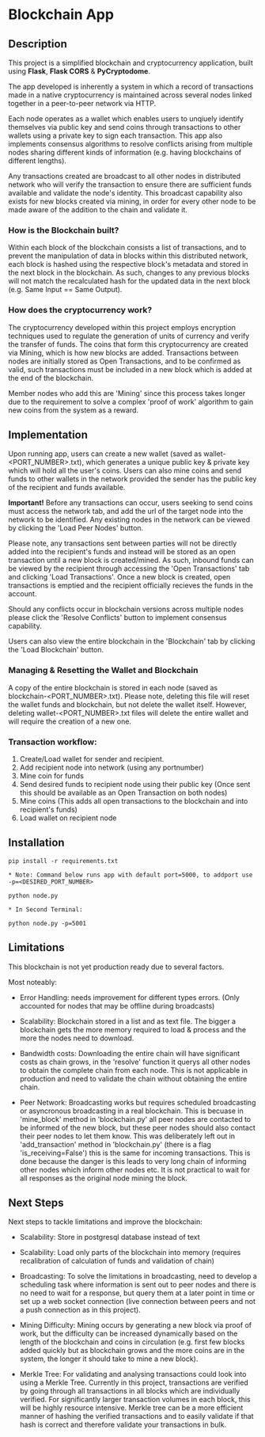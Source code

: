 # Blockchain App


## Description
This project is a simplified blockchain and cryptocurrency application, built using **Flask**, **Flask CORS** & **PyCryptodome**.  

 The app developed is inherently a system in which a record of transactions made in a native cryptocurrency is maintained across several nodes linked together in a peer-to-peer network via HTTP. 
 
 Each node operates as a wallet which enables users to unqiuely identify themselves via public key and send coins through transactions to other wallets using a private key to sign each transaction. This app also implements consensus algorithms to resolve conflicts arising from multiple nodes sharing different kinds of information (e.g. having blockchains of different lengths).  
 
 Any transactions created are broadcast to all other nodes in distributed network who will verify the transaction to ensure there are sufficient funds available and validate the node's identity. This broadcast capability also exists for new blocks created via mining, in order for every other node to be made aware of the addition to the chain and validate it.

### How is the Blockchain built?
 Within each block of the blockchain consists a list of transactions, and to prevent the manipulation of data in blocks within this distributed network, each block is hashed using the respective block's metadata and stored in the next block in the blockchain. As such, changes to any previous blocks will not match the recalculated hash for the updated data in the next block (e.g. Same Input == Same Output).

### How does the cryptocurrency work?
 The cryptocurrency developed within this project employs encryption techniques used to regulate the generation of units of currency and verify the transfer of funds. The coins that form this cryptocurrency are created via Mining, which is how new blocks are added. Transactions between nodes are initially stored as Open Transactions, and to be confirmed as valid, such transactions must be included in a new block which is added at the end of the blockchain. 
 
 Member nodes who add this are 'Mining' since this process takes longer due to the requirement to solve a complex 'proof of work' algorithm to gain new coins from the system as a reward.



## Implementation
Upon running app, users can create a new wallet (saved as wallet-<PORT_NUMBER>.txt), which generates a unique public key & private key which will hold all the user's coins. Users can also mine coins and send funds to other wallets in the network provided the sender has the public key of the recipient and funds available.

**Important!** Before any transactions can occur, users seeking to send coins must access the network tab, and add the url of the target node into the network to be identified. Any existing nodes in the network can be viewed by clicking the 'Load Peer Nodes' button.

Please note, any transactions sent between parties will not be directly added into the recipient's funds and instead will be stored as an open transaction until a new block is created/mined. As such, inbound funds can be viewed by the recipient through accessing the 'Open Transactions' tab and clicking 'Load Transactions'. Once a new block is created, open transactions is emptied and the recipient officially recieves the funds in the account.

Should any conflicts occur in blockchain versions across multiple nodes please click the 'Resolve Conflicts' button to implement consensus capability.

Users can also view the entire blockchain in the 'Blockchain' tab by clicking the 'Load Blockchain' button.

### Managing & Resetting the Wallet and Blockchain

A copy of the entire blockchain is stored in each node (saved as blockchain-<PORT_NUMBER>.txt). Please note, deleting this file will reset the wallet funds and blockchain, but not delete the wallet itself. However, deleting wallet-<PORT_NUMBER>.txt files will delete the entire wallet and will require the creation of a new one.

### Transaction workflow:

1. Create/Load wallet for sender and recipient.
2. Add recipient node into network (using any portnumber)
3. Mine coin for funds
4. Send desired funds to recipient node using their public key (Once sent this should be available as an Open Transaction on both nodes)
5. Mine coins (This adds all open transactions to the blockchain and into recipient's funds)
6. Load wallet on recipient node


## Installation

```
pip install -r requirements.txt

* Note: Command below runs app with default port=5000, to addport use -p=<DESIRED_PORT_NUMBER>

python node.py

* In Second Terminal:

python node.py -p=5001

```


## Limitations
This blockchain is not yet production ready due to several factors.  

Most noteably:

* Error Handling: needs improvement for different types errors. (Only accounted for nodes that may be offline during broadcasts)

* Scalability: Blockchain stored in a list and as text file. The bigger a blockchain gets the more memory required to load & process and the more the nodes need to download.

* Bandwidth costs: Downloading the entire chain will have significant costs as chain grows, in the 'resolve' function it querys all other       nodes to obtain the complete chain from each node. This is not applicable in production and need to validate the chain without obtaining the entire chain.

* Peer Network: Broadcasting works but requires scheduled broadcasting or asyncronous broadcasting in a real blockchain. 
This is becuase in 'mine_block' method in 'blockchain.py' all peer nodes are contacted to be informed of the new block, but these peer nodes should also contact their peer nodes to let them know. This was deliberately left out in 'add_transaction' method in 'blockchain.py' (there is a flag 'is_receiving=False') this is the same for incoming transactions. This is done because the danger is this leads to very long chain of informing other nodes which inform other nodes etc. It is not practical to wait for all responses as the original node mining the block.  


## Next Steps
Next steps to tackle limitations and improve the blockchain:  

* Scalability: Store in postgresql database instead of text

* Scalability: Load only parts of the blockchain into memory (requires recalibration of calculation of funds and validation of chain)

* Broadcasting: To solve the limitations in broadcasting, need to develop a scheduling task where information is sent out to peer nodes and there is no need to wait for a response, but query them at a later point in time or set up a web socket connection (live connection between peers and not a push connection as in this project).

* Mining Difficulty: Mining occurs by generating a new block via proof of work, but the difficulty can be increased dynamically based on        the length of the blockchain and coins in circulation (e.g. first few blocks added quickly but as blockchain grows and the more coins are in the system, the longer it should take to mine a new block).

* Merkle Tree: For validating and analysing transactions could look into using a Merkle Tree. Currently in this project, transactions are       verified by going through all transactions in all blocks which are individually verified. For significantly larger transaction              volumes in each block, this will be highly resource intensive. Merkle tree can be a more efficient manner of hashing the verified           transactions and to easily validate if that hash is correct and therefore validate your transactions in bulk.



